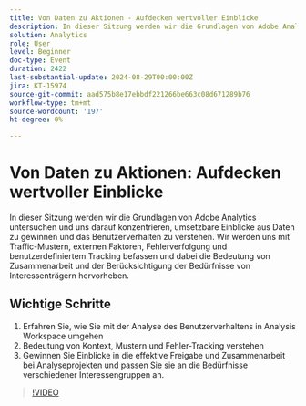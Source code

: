 ```yaml
---
title: Von Daten zu Aktionen - Aufdecken wertvoller Einblicke
description: In dieser Sitzung werden wir die Grundlagen von Adobe Analytics untersuchen und uns darauf konzentrieren, umsetzbare Einblicke aus Daten zu gewinnen und das Benutzerverhalten zu verstehen. Wir werden uns mit Traffic-Mustern, externen Faktoren, Fehlerverfolgung und benutzerdefiniertem Tracking befassen und dabei die Bedeutung von Zusammenarbeit und der Berücksichtigung der Bedürfnisse von Interessenträgern hervorheben. Drei Hauptaufgaben für die Zielgruppe - 1. Erfahren Sie, wie Sie mit der Analyse des Benutzerverhaltens in Analysis Workspace umgehen. 2. Erläuterung der Bedeutung von Kontext, Mustern und Fehler-Tracking 3. Gewinnen Sie Einblicke in die effektive Freigabe und Zusammenarbeit bei Analyseprojekten und passen Sie sie an die Bedürfnisse verschiedener Interessengruppen an.
solution: Analytics
role: User
level: Beginner
doc-type: Event
duration: 2422
last-substantial-update: 2024-08-29T00:00:00Z
jira: KT-15974
source-git-commit: aad575b8e17ebbdf221266be663c08d671289b76
workflow-type: tm+mt
source-wordcount: '197'
ht-degree: 0%

---
```



# Von Daten zu Aktionen: Aufdecken wertvoller Einblicke

In dieser Sitzung werden wir die Grundlagen von Adobe Analytics untersuchen und uns darauf konzentrieren, umsetzbare Einblicke aus Daten zu gewinnen und das Benutzerverhalten zu verstehen. Wir werden uns mit Traffic-Mustern, externen Faktoren, Fehlerverfolgung und benutzerdefiniertem Tracking befassen und dabei die Bedeutung von Zusammenarbeit und der Berücksichtigung der Bedürfnisse von Interessenträgern hervorheben.

## Wichtige Schritte

1. Erfahren Sie, wie Sie mit der Analyse des Benutzerverhaltens in Analysis Workspace umgehen
2. Bedeutung von Kontext, Mustern und Fehler-Tracking verstehen
3. Gewinnen Sie Einblicke in die effektive Freigabe und Zusammenarbeit bei Analyseprojekten und passen Sie sie an die Bedürfnisse verschiedener Interessengruppen an.

>[!VIDEO](https://video.tv.adobe.com/v/3432746/?learn=on)
